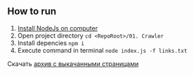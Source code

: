 ## How to run

1. [Install NodeJs on computer](https://nodejs.org/en/)
1. Open project directory `cd <RepoRoot>/01. Crawler`
1. Install depencies `npm i`
1. Execute command in terminal `node index.js -f links.txt`

Скачать [архив с выкачанными страницами](https://github.com/Timur00Kh/infopoisk/releases/tag/1)